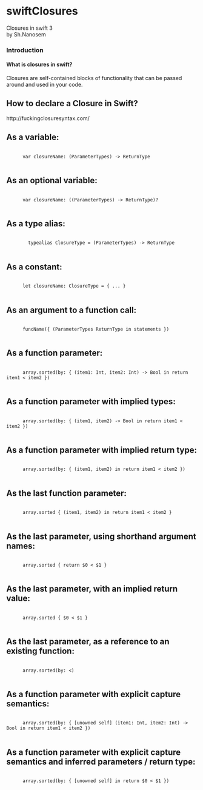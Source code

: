 # swiftClosures
Closures in swift 3 <br>
by Sh.Nanosem

<h3><b> Introduction </b></h3>

<h4> What is closures in swift? </h4>

  Closures are self-contained blocks of functionality that can be passed around and used in your code.

<h2><b> How to declare a Closure in Swift? </b></h2>
http://fuckingclosuresyntax.com/
<div>
  <div>
    <h2>As a <strong>variable</strong>:</h2>
    <code>
      <span class='return'>var</span> closureName: (<span class='parameter-types'>ParameterTypes</span>) -&gt; <span class='return'>ReturnType</span>
    </code>
  </div>
  
  <div>
    <h2>As an <strong>optional variable</strong>:</h2>
    <code>
      <span class='return'>var</span> closureName: ((<span class='parameter-types'>ParameterTypes</span>) -&gt; <span class='return'>ReturnType</span>)?
    </code>
  </div>

  <div>
    <h2>As a <strong>type alias</strong>:</h2>
    <code>
        <span class='return'>typealias</span> <span class='closure-type'>ClosureType</span> = (<span class='parameter-types'>ParameterTypes</span>) -&gt; <span class='return'>ReturnType</span>
    </code>
  </div>
  
  <div>
    <h2>As a <strong>constant</strong>:</h2>
    <code>
      <span class='return'>let</span> closureName: <span class='closure-type'>ClosureType</span> = { ... }
    </code>
  </div>

  <div>
    <h2>As an <strong>argument to a function call</strong>:</h2>
    <code>
      <span class='name'>funcName</span>({ (<span class='parameter-types'>ParameterTypes</span> <span class='return'>ReturnType</span> in statements })
    </code>
  </div>

  <div>
    <h2>As a <strong>function parameter</strong>:</h2>
    <code>
      <span class='name'>array</span>.<span class='func'>sorted</span>(<span class='func'>by:</span> { (item1: <span class='func'>Int</span>, item2: <span class='func'>Int</span>) -&gt; Bool <span class='return'>in return</span> item1 &lt; item2 })
    </code>
  </div>
  
  <div>
    <h2>As a <strong>function parameter with implied types</strong>:</h2>
    <code>
      <span class='name'>array</span>.<span class='func'>sorted</span>(<span class='func'>by:</span> { (item1, item2) -&gt; Bool <span class='return'>in return</span> item1 &lt; item2 })
    </code>
  </div>
  
  <div>
    <h2>As a <strong>function parameter with implied return type</strong>:</h2>
    <code>
      <span class='name'>array</span>.<span class='func'>sorted</span>(<span class='func'>by:</span> { (item1, item2) <span class='return'>in return</span> item1 &lt; item2 })
    </code>
  </div>
  
  <div>
    <h2>As the <strong>last function parameter</strong>:</h2>
    <code>
      <span class='name'>array</span>.<span class='func'>sorted</span> { (item1, item2) <span class='return'>in return</span> item1 &lt; item2 }
    </code>
  </div>
  
  <div>
    <h2>As the last parameter, <strong>using shorthand argument names</strong>:</h2>
    <code>
      <span class='name'>array</span>.<span class='func'>sorted</span> { <span class='return'>return</span> $0 &lt; $1 }
    </code>
  </div>
  
  <div>
    <h2>As the last parameter, <strong>with an implied return value</strong>:</h2>
    <code>
      <span class='name'>array</span>.<span class='func'>sorted</span> { $0 &lt; $1 }
    </code>
  </div>
  
  <div>
    <h2>As the last parameter, <strong>as a reference to an existing function</strong>:</h2>
    <code>
      <span class='name'>array</span>.<span class='func'>sorted</span>(<span class='func'>by:</span> &lt;)
    </code>
  </div>
  
  <div>
    <h2>As a function parameter <strong>with explicit capture semantics</strong>:</h2>
    <code>
      <span class='name'>array</span>.<span class='func'>sorted</span>(<span class='func'>by:</span> { [unowned self] (item1: <span class='func'>Int</span>, item2: <span class='func'>Int</span>) -&gt; Bool <span class='return'>in return</span> item1 &lt; item2 })
    </code>
  </div>
  
  <div>
    <h2>As a function parameter <strong>with explicit capture semantics and inferred parameters / return type</strong>:</h2>
    <code>
      <span class='name'>array</span>.<span class='func'>sorted</span>(<span class='func'>by:</span> { [unowned self] <span class='return'>in return</span> $0 &lt; $1 })
    </code>
  </div>
</div>

